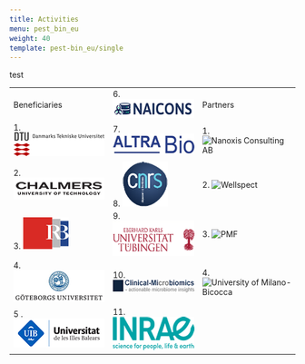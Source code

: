 ```yaml
---
title: Activities
menu: pest_bin_eu
weight: 40
template: pest-bin_eu/single
---
```

test

<table width="584" border="0">
                  <tbody>
                    <tr>
                      <td width="190">Beneficiaries</td>
                      <td width="190">6. <img src="img/logo-naicons_160px.png" width="160" height="34" alt="NAICONS"/></td>
                      <td width="190">Partners</td>
                    </tr>
                    <tr>
                      <td>1. <img src="img/logo-DTU_160.png" width="160" height="42" alt=“DTU/></td>
                      <td>7. <img src="img/logo-altrabio_160px.png" width="160" height="37" alt="AltraBio"/></td>
                      <td>1. <img src="img/logo_nanoxis-consulting_160px.png" width="160" height="21" alt="Nanoxis Consulting AB"/></td>
                    </tr>
                    <tr>
                      <td>2. <img src="img/logo-chalmers_160.png" width="160" height="38" alt="Chalmers University of Technology"/></td>
                      <td>8. <img src="img/logo-cnrs_80px.png" width="80" height="80" alt="CNRS"/></td>
                      <td>2. <img src="img/logo_wellspect_140px.png" width="140" height="32" alt="Wellspect"/></td>
                    </tr>
                    <tr>
                      <td>3. <a href="/beneficiaries#rudjer"><img src="img/logo-irb_80px.png" width="80" height="56" alt="Rudjer Boskovic Institute"/></a></td>
                      <td>9. <img src="img/logo-ut_160px.png" width="160" height="62" alt="University of Tübingen"/></td>
                      <td>3. <img src="img/logo-pmf_80px.jpg" width="80" height="80" alt="PMF"/></td>
                    </tr>
                    <tr>
                      <td>4. <img src="img/logo-gu_160px.png" width="160" height="57" alt="Göteborg University"/></td>
                      <td>10. <img src="img/logo-climi_160px.png" width="160" height="23" alt="Clinical Microbiomics"/></td>
                      <td>4. <img src="img/logo-bicocca_80px.jpg" width="80" height="87" alt="University of Milano-Bicocca"/></td>
                    </tr>
                    <tr>
                      <td>5 .<img src="img/logo-uib_160px.png" width="160" height="51" alt="University of the Balearic Islands"/></td>
                      <td>11. <img src="img/logo-inrae_160px.png" width="160" height="59" alt="INRAE"/></td>
                      <td>&nbsp;</td>
                    </tr>
                  </tbody>
                </table>